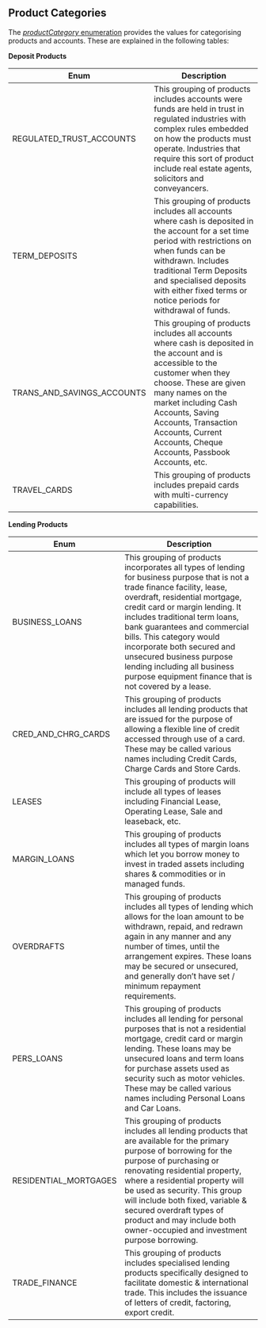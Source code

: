 ## Product Categories



The [_productCategory_ enumeration](#cdr-banking-api_schemas_tocSbankingproductcategory) provides the values for categorising products and accounts. These are explained in the following tables:

**Deposit Products**

|Enum|Description|
|----|-----------|
|REGULATED_TRUST_ACCOUNTS|This grouping of products includes accounts were funds are held in trust in regulated industries with complex rules embedded on how the products must operate. Industries that require this sort of product include real estate agents, solicitors and conveyancers.|
|TERM_DEPOSITS|This grouping of products includes all accounts where cash is deposited in the account for a set time period with restrictions on when funds can be withdrawn. Includes traditional Term Deposits and specialised deposits with either fixed terms or notice periods for withdrawal of funds.|
|TRANS_AND_SAVINGS_ACCOUNTS|This grouping of products includes all accounts where cash is deposited in the account and is accessible to the customer when they choose. These are given many names on the market including Cash Accounts, Saving Accounts, Transaction Accounts, Current Accounts, Cheque Accounts, Passbook Accounts, etc.|
|TRAVEL_CARDS|This grouping of products includes prepaid cards with multi-currency capabilities.|

 **Lending Products**

|Enum|Description|
|----|-----------|
|BUSINESS_LOANS|This grouping of products incorporates all types of lending for business purpose that is not a trade finance facility, lease, overdraft, residential mortgage, credit card or margin lending. It includes traditional term loans, bank guarantees and commercial bills. This category would incorporate both secured and unsecured business purpose lending including all business purpose equipment finance that is not covered by a lease.|
|CRED_AND_CHRG_CARDS|This grouping of products includes all lending products that are issued for the purpose of allowing a flexible line of credit accessed through use of a card. These may be called various names including Credit Cards, Charge Cards and Store Cards.|
|LEASES|This grouping of products will include all types of leases including Financial Lease, Operating Lease, Sale and leaseback, etc.|
|MARGIN_LOANS|This grouping of products includes all types of margin loans which let you borrow money to invest in traded assets including shares & commodities or in managed funds.|
|OVERDRAFTS|This grouping of products includes all types of lending which allows for the loan amount to be withdrawn, repaid, and redrawn again in any manner and any number of times, until the arrangement expires. These loans may be secured or unsecured, and generally don’t have set / minimum repayment requirements.|
|PERS_LOANS|This grouping of products includes all lending for personal purposes that is not a residential mortgage, credit card or margin lending. These loans may be unsecured loans and term loans for purchase assets used as security such as motor vehicles. These may be called various names including Personal Loans and Car Loans.|
|RESIDENTIAL_MORTGAGES|This grouping of products includes all lending products that are available for the primary purpose of borrowing for the purpose of purchasing or renovating residential property, where a residential property will be used as security. This group will include both fixed, variable & secured overdraft types of product and may include both owner-occupied and investment purpose borrowing.|
|TRADE_FINANCE|This grouping of products includes specialised lending products specifically designed to facilitate domestic & international trade. This includes the issuance of letters of credit, factoring, export credit.|
